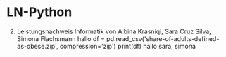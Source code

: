 # LN-Python
2. Leistungsnachweis Informatik
von Albina Krasniqi, Sara Cruz Silva, Simona Flachsmann
hallo
df = pd.read_csv('share-of-adults-defined-as-obese.zip', compression='zip')
print(df)
hallo sara, simona 


